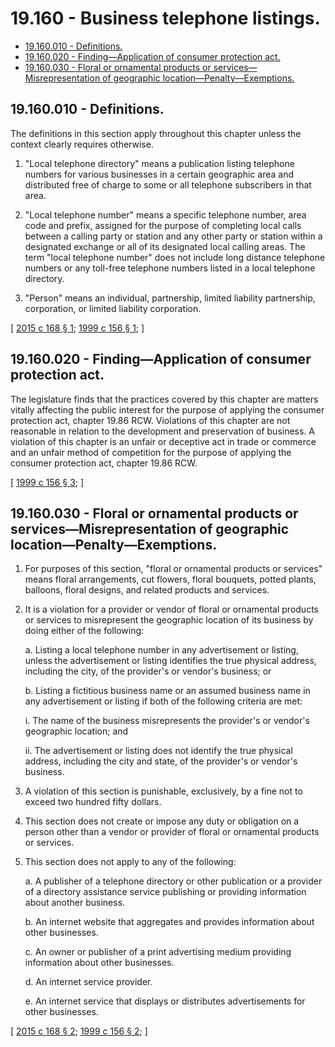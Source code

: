 # 19.160 - Business telephone listings.
* [19.160.010 - Definitions.](#19160010---definitions)
* [19.160.020 - Finding—Application of consumer protection act.](#19160020---findingapplication-of-consumer-protection-act)
* [19.160.030 - Floral or ornamental products or services—Misrepresentation of geographic location—Penalty—Exemptions.](#19160030---floral-or-ornamental-products-or-servicesmisrepresentation-of-geographic-locationpenaltyexemptions)
## 19.160.010 - Definitions.
The definitions in this section apply throughout this chapter unless the context clearly requires otherwise.

1. "Local telephone directory" means a publication listing telephone numbers for various businesses in a certain geographic area and distributed free of charge to some or all telephone subscribers in that area.

2. "Local telephone number" means a specific telephone number, area code and prefix, assigned for the purpose of completing local calls between a calling party or station and any other party or station within a designated exchange or all of its designated local calling areas. The term "local telephone number" does not include long distance telephone numbers or any toll-free telephone numbers listed in a local telephone directory.

3. "Person" means an individual, partnership, limited liability partnership, corporation, or limited liability corporation.

\[ [2015 c 168 § 1](http://lawfilesext.leg.wa.gov/biennium/2015-16/Pdf/Bills/Session%20Laws/House/1422.SL.pdf?cite=2015%20c%20168%20§%201); [1999 c 156 § 1](http://lawfilesext.leg.wa.gov/biennium/1999-00/Pdf/Bills/Session%20Laws/House/1471-S.SL.pdf?cite=1999%20c%20156%20§%201); \]

## 19.160.020 - Finding—Application of consumer protection act.
The legislature finds that the practices covered by this chapter are matters vitally affecting the public interest for the purpose of applying the consumer protection act, chapter 19.86 RCW. Violations of this chapter are not reasonable in relation to the development and preservation of business. A violation of this chapter is an unfair or deceptive act in trade or commerce and an unfair method of competition for the purpose of applying the consumer protection act, chapter 19.86 RCW.

\[ [1999 c 156 § 3](http://lawfilesext.leg.wa.gov/biennium/1999-00/Pdf/Bills/Session%20Laws/House/1471-S.SL.pdf?cite=1999%20c%20156%20§%203); \]

## 19.160.030 - Floral or ornamental products or services—Misrepresentation of geographic location—Penalty—Exemptions.
1. For purposes of this section, "floral or ornamental products or services" means floral arrangements, cut flowers, floral bouquets, potted plants, balloons, floral designs, and related products and services.

2. It is a violation for a provider or vendor of floral or ornamental products or services to misrepresent the geographic location of its business by doing either of the following:

   a. Listing a local telephone number in any advertisement or listing, unless the advertisement or listing identifies the true physical address, including the city, of the provider's or vendor's business; or

   b. Listing a fictitious business name or an assumed business name in any advertisement or listing if both of the following criteria are met:

      i. The name of the business misrepresents the provider's or vendor's geographic location; and

      ii. The advertisement or listing does not identify the true physical address, including the city and state, of the provider's or vendor's business.

3. A violation of this section is punishable, exclusively, by a fine not to exceed two hundred fifty dollars.

4. This section does not create or impose any duty or obligation on a person other than a vendor or provider of floral or ornamental products or services.

5. This section does not apply to any of the following:

   a. A publisher of a telephone directory or other publication or a provider of a directory assistance service publishing or providing information about another business.

   b. An internet website that aggregates and provides information about other businesses.

   c. An owner or publisher of a print advertising medium providing information about other businesses.

   d. An internet service provider.

   e. An internet service that displays or distributes advertisements for other businesses.

\[ [2015 c 168 § 2](http://lawfilesext.leg.wa.gov/biennium/2015-16/Pdf/Bills/Session%20Laws/House/1422.SL.pdf?cite=2015%20c%20168%20§%202); [1999 c 156 § 2](http://lawfilesext.leg.wa.gov/biennium/1999-00/Pdf/Bills/Session%20Laws/House/1471-S.SL.pdf?cite=1999%20c%20156%20§%202); \]

